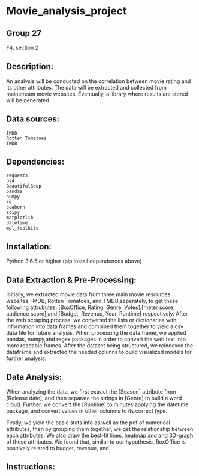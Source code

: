 # Movie_analysis_project

## Group 27
F4, section 2
## Description:
An analysis will be conducted on the correlation between movie rating and its other attributes. The data will be extracted and collected from mainstream movie websites. Eventually, a library where results are stored will be generated.
## Data sources:
```
IMDB
Rotten Tomatoes
TMDB
```
## Dependencies:
```
requests
bs4 
BeautifulSoup
pandas
numpy
re
seaborn
scipy
matplotlib
datetime
mpl_toolkits

```
## Installation:
Python 3.6.5 or higher
(pip install dependences above)

## Data Extraction & Pre-Processing:
Initially, we extracted movie data from three main movie resources websites, IMDB, Rotten Tomatoes, and TMDB,seperately, to get these following attrubutes: [BoxOffice, Rating, Genre, Votes],[meter score, audience score],and [Budget, Revenue, Year, Runtime] respectively. After the web scraping process, we converted the lists or dictionaries with information into data frames and combined them together to yield a csv data file for future analysis. When processing the data frame, we applied pandas, numpy,and regex packages in order to convert the web text into more readable frames. After the dataset being structured, we reindexed the dataframe and extracted the needed colunns to build visualized models for further analysis.

## Data Analysis:
When analyzing the data, we first extract the [Season] attribute from [Release date], and then separate the strings in [Genre] to build a word cloud. Further, we convert the [Runtime] to minutes applying the datetime package, and convert values in other columns to its correct type. 

Firstly, we yield the basic stats info as well as the pdf of numerical attributes, then by grouping them together, we get the relationship between each attributes. We also draw the best-fit lines, heatmap and and 3D-graph of these attributes. We found that, similar to our hypothesis, BoxOffice is positively related to budget, revenue, and 

## Instructions:





